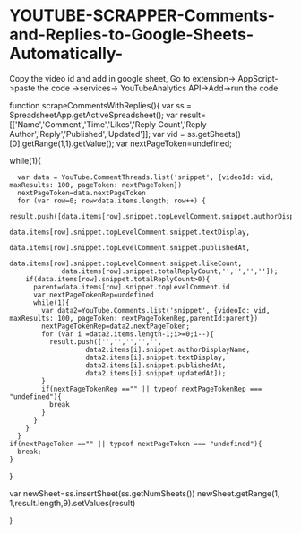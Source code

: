 # YOUTUBE-SCRAPPER-Comments-and-Replies-to-Google-Sheets-Automatically-
Copy the video id and add in google sheet, Go to extension-> AppScript->paste the code ->services-> YouTubeAnalytics API->Add->run the code

function scrapeCommentsWithReplies(){
  var ss = SpreadsheetApp.getActiveSpreadsheet();
  var result=[['Name','Comment','Time','Likes','Reply Count','Reply Author','Reply','Published','Updated']];
  var vid = ss.getSheets()[0].getRange(1,1).getValue();
  var nextPageToken=undefined;
  
  while(1){
   
      var data = YouTube.CommentThreads.list('snippet', {videoId: vid, maxResults: 100, pageToken: nextPageToken})
      nextPageToken=data.nextPageToken
      for (var row=0; row<data.items.length; row++) {
            result.push([data.items[row].snippet.topLevelComment.snippet.authorDisplayName,
                 data.items[row].snippet.topLevelComment.snippet.textDisplay,
                 data.items[row].snippet.topLevelComment.snippet.publishedAt,
                 data.items[row].snippet.topLevelComment.snippet.likeCount,
                 data.items[row].snippet.totalReplyCount,'','','','']);
        if(data.items[row].snippet.totalReplyCount>0){
          parent=data.items[row].snippet.topLevelComment.id
          var nextPageTokenRep=undefined
          while(1){
            var data2=YouTube.Comments.list('snippet', {videoId: vid, maxResults: 100, pageToken: nextPageTokenRep,parentId:parent})
            nextPageTokenRep=data2.nextPageToken;
            for (var i =data2.items.length-1;i>=0;i--){
              result.push(['','','','','',
                       data2.items[i].snippet.authorDisplayName,
                       data2.items[i].snippet.textDisplay,
                       data2.items[i].snippet.publishedAt,
                       data2.items[i].snippet.updatedAt]);
            }
            if(nextPageTokenRep =="" || typeof nextPageTokenRep === "undefined"){
              break
            }
          } 
        }
      }   
    if(nextPageToken =="" || typeof nextPageToken === "undefined"){
      break;
    }
}

var newSheet=ss.insertSheet(ss.getNumSheets())
newSheet.getRange(1, 1,result.length,9).setValues(result)

}
